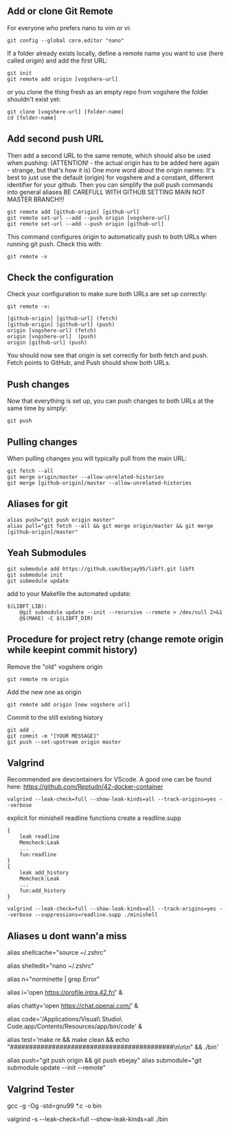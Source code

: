 Add or clone Git Remote
-----------------------------

For everyone who prefers nano to vim or vi:

````
git config --global core.editor "nano"
````

If a folder already exists locally, define a remote name you want to use (here called origin) and add the first URL:

````
git init
git remote add origin [vogshere-url]
````

or you clone the thing fresh as an empty repo from vogshere the folder shouldn't exist yet:

````
git clone [vogshere-url] [folder-name]
cd [folder-name]
````

Add second push URL
-----------------------------
Then add a second URL to the same remote, which should also be used when pushing: (ATTENTION! - the actual origin has to be added here again - strange, but that's how it is)
One more word about the origin names: It's best to just use the default (origin) for vogshere and a constant, different identifier for your github. Then you can simplify the pull push commands into general aliases
BE CAREFULL WITH GITHUB SETTING MAIN NOT MASTER BRANCH!!!

````
git remote add [github-origin] [github-url]
git remote set-url --add --push origin [vogshere-url]
git remote set-url --add --push origin [github-url]
````

This command configures origin to automatically push to both URLs when running git push.
Check this with:

````
git remote -v
````

Check the configuration
-----------------------------
Check your configuration to make sure both URLs are set up correctly:

````
git remote -v:

[github-origin] [github-url] (fetch)
[github-origin] [github-url] (push)
origin [vogshere-url] (fetch)
origin [vogshere-url]  (push)
origin [github-url] (push)

````

You should now see that origin is set correctly for both fetch and push. Fetch points to GitHub, and Push should show both URLs.

Push changes
-----------------------------
Now that everything is set up, you can push changes to both URLs at the same time by simply:

````
git push
````

Pulling changes
-----------------------------
When pulling changes you will typically pull from the main URL:

````
git fetch --all
git merge origin/master --allow-unrelated-histories
git merge [github-origin]/master --allow-unrelated-histories
````

Aliases for git
-----------------------------

````
alias push="git push origin master"
alias pull="git fetch --all && git merge origin/master && git merge [github-origin]/master"
````

Yeah Submodules
-----------------------------
````
git submodule add https://github.com/Ebejay95/libft.git libft
git submodule init
git submodule update
````
add to your Makefile the automated update:

````
$(LIBFT_LIB):
	@git submodule update --init --recursive --remote > /dev/null 2>&1
	@$(MAKE) -C $(LIBFT_DIR)
````

Procedure for project retry (change remote origin while keepint commit history)
-----------------------------
Remove the "old" vogshere origin
````
git remote rm origin
````
Add the new one as origin
````
git remote add origin [new vogshere url]
````
Commit to the still existing history
````
git add .
git commit -m "[YOUR MESSAGE]"
git push --set-upstream origin master 
````

Valgrind
-----------------------------

Recommended are devcontainers for VScode. A good one can be found here: https://github.com/Reptudn/42-docker-container
````
valgrind --leak-check=full --show-leak-kinds=all --track-origins=yes --verbose
````

explicit for minishell readline functions
create a readline.supp
````
{
	leak readline
	Memcheck:Leak
	...
	fun:readline
}
{
	leak add_history
	Memcheck:Leak
	...
	fun:add_history
}
````

````
valgrind --leak-check=full --show-leak-kinds=all --track-origins=yes --verbose --suppressions=readline.supp ./minishell 
````

Aliases u dont wann'a miss
-----------------------------

alias shellcache="source ~/.zshrc"

alias shelledit="nano ~/.zshrc"

alias n="norminette | grep Error"

alias i='open https://profile.intra.42.fr/' &

alias chatty='open https://chat.openai.com/' &

alias code='/Applications/Visual\ Studio\ Code.app/Contents/Resources/app/bin/code' & 

alias test='make re && make clean && echo 
"###########################################\n\n\n" && ./bin'

alias push="git push origin && git push ebejay"
alias submodule="git submodule update --init --remote"

Valgrind Tester
-----------------------------

gcc -g -Og -std=gnu99 *.c -o bin   

valgrind -s --leak-check=full --show-leak-kinds=all ./bin
